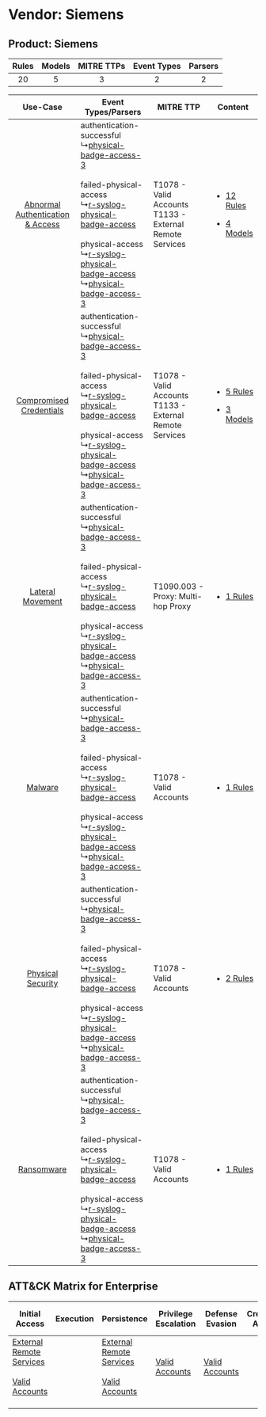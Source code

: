Vendor: Siemens
===============
Product: Siemens
----------------
| Rules | Models | MITRE TTPs | Event Types | Parsers |
|:-----:|:------:|:----------:|:-----------:|:-------:|
|  20   |   5    |     3      |      2      |    2    |

|    Use-Case    | Event Types/Parsers    | MITRE TTP    | Content    |
|:----:| ---- | ---- | ---- |
| [Abnormal Authentication & Access](../../../UseCases/uc_abnormal_authentication_&_access.md) |  authentication-successful<br> ↳[physical-badge-access-3](Ps/pC_physicalbadgeaccess3.md)<br><br> failed-physical-access<br> ↳[r-syslog-physical-badge-access](Ps/pC_rsyslogphysicalbadgeaccess.md)<br><br> physical-access<br> ↳[r-syslog-physical-badge-access](Ps/pC_rsyslogphysicalbadgeaccess.md)<br> ↳[physical-badge-access-3](Ps/pC_physicalbadgeaccess3.md)<br> | T1078 - Valid Accounts<br>T1133 - External Remote Services<br> | [<ul><li>12 Rules</li></ul><ul><li>4 Models</li></ul>](RM/r_m_siemens_siemens_Abnormal_Authentication_&_Access.md) |
|          [Compromised Credentials](../../../UseCases/uc_compromised_credentials.md)          |  authentication-successful<br> ↳[physical-badge-access-3](Ps/pC_physicalbadgeaccess3.md)<br><br> failed-physical-access<br> ↳[r-syslog-physical-badge-access](Ps/pC_rsyslogphysicalbadgeaccess.md)<br><br> physical-access<br> ↳[r-syslog-physical-badge-access](Ps/pC_rsyslogphysicalbadgeaccess.md)<br> ↳[physical-badge-access-3](Ps/pC_physicalbadgeaccess3.md)<br> | T1078 - Valid Accounts<br>T1133 - External Remote Services<br> | [<ul><li>5 Rules</li></ul><ul><li>3 Models</li></ul>](RM/r_m_siemens_siemens_Compromised_Credentials.md)    |
|    [Lateral Movement](../../../UseCases/uc_lateral_movement.md)    |  authentication-successful<br> ↳[physical-badge-access-3](Ps/pC_physicalbadgeaccess3.md)<br><br> failed-physical-access<br> ↳[r-syslog-physical-badge-access](Ps/pC_rsyslogphysicalbadgeaccess.md)<br><br> physical-access<br> ↳[r-syslog-physical-badge-access](Ps/pC_rsyslogphysicalbadgeaccess.md)<br> ↳[physical-badge-access-3](Ps/pC_physicalbadgeaccess3.md)<br> | T1090.003 - Proxy: Multi-hop Proxy<br>    | [<ul><li>1 Rules</li></ul>](RM/r_m_siemens_siemens_Lateral_Movement.md)    |
|    [Malware](../../../UseCases/uc_malware.md)    |  authentication-successful<br> ↳[physical-badge-access-3](Ps/pC_physicalbadgeaccess3.md)<br><br> failed-physical-access<br> ↳[r-syslog-physical-badge-access](Ps/pC_rsyslogphysicalbadgeaccess.md)<br><br> physical-access<br> ↳[r-syslog-physical-badge-access](Ps/pC_rsyslogphysicalbadgeaccess.md)<br> ↳[physical-badge-access-3](Ps/pC_physicalbadgeaccess3.md)<br> | T1078 - Valid Accounts<br>    | [<ul><li>1 Rules</li></ul>](RM/r_m_siemens_siemens_Malware.md)    |
|    [Physical Security](../../../UseCases/uc_physical_security.md)    |  authentication-successful<br> ↳[physical-badge-access-3](Ps/pC_physicalbadgeaccess3.md)<br><br> failed-physical-access<br> ↳[r-syslog-physical-badge-access](Ps/pC_rsyslogphysicalbadgeaccess.md)<br><br> physical-access<br> ↳[r-syslog-physical-badge-access](Ps/pC_rsyslogphysicalbadgeaccess.md)<br> ↳[physical-badge-access-3](Ps/pC_physicalbadgeaccess3.md)<br> | T1078 - Valid Accounts<br>    | [<ul><li>2 Rules</li></ul>](RM/r_m_siemens_siemens_Physical_Security.md)    |
|    [Ransomware](../../../UseCases/uc_ransomware.md)    |  authentication-successful<br> ↳[physical-badge-access-3](Ps/pC_physicalbadgeaccess3.md)<br><br> failed-physical-access<br> ↳[r-syslog-physical-badge-access](Ps/pC_rsyslogphysicalbadgeaccess.md)<br><br> physical-access<br> ↳[r-syslog-physical-badge-access](Ps/pC_rsyslogphysicalbadgeaccess.md)<br> ↳[physical-badge-access-3](Ps/pC_physicalbadgeaccess3.md)<br> | T1078 - Valid Accounts<br>    | [<ul><li>1 Rules</li></ul>](RM/r_m_siemens_siemens_Ransomware.md)    |

ATT&CK Matrix for Enterprise
----------------------------
| Initial Access                                                                                                                                   | Execution | Persistence                                                                                                                                      | Privilege Escalation                                                | Defense Evasion                                                     | Credential Access | Discovery | Lateral Movement | Collection | Command and Control                                                                                                                       | Exfiltration | Impact |
| ------------------------------------------------------------------------------------------------------------------------------------------------ | --------- | ------------------------------------------------------------------------------------------------------------------------------------------------ | ------------------------------------------------------------------- | ------------------------------------------------------------------- | ----------------- | --------- | ---------------- | ---------- | ----------------------------------------------------------------------------------------------------------------------------------------- | ------------ | ------ |
| [External Remote Services](https://attack.mitre.org/techniques/T1133)<br><br>[Valid Accounts](https://attack.mitre.org/techniques/T1078)<br><br> |           | [External Remote Services](https://attack.mitre.org/techniques/T1133)<br><br>[Valid Accounts](https://attack.mitre.org/techniques/T1078)<br><br> | [Valid Accounts](https://attack.mitre.org/techniques/T1078)<br><br> | [Valid Accounts](https://attack.mitre.org/techniques/T1078)<br><br> |                   |           |                  |            | [Proxy: Multi-hop Proxy](https://attack.mitre.org/techniques/T1090/003)<br><br>[Proxy](https://attack.mitre.org/techniques/T1090)<br><br> |              |        |